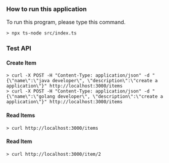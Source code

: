 ### How to run this application
To run this program, please type this command.

    > npx ts-node src/index.ts

### Test API
#### Create Item

    > curl -X POST -H "Content-Type: application/json" -d "{\"name\":\"java developer\", \"description\":\"create a application\"}" http://localhost:3000/items
    > curl -X POST -H "Content-Type: application/json" -d "{\"name\":\"golang developer\", \"description\":\"create a application\"}" http://localhost:3000/items
#### Read Items

    > curl http://localhost:3000/items
#### Read Item

    > curl http://localhost:3000/item/2
